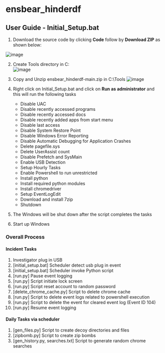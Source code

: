 # ensbear_hinderdf

## User Guide - Initial_Setup.bat

1. Download the source code by clicking **Code** follow by **Download ZIP** as shown below:

![image](https://user-images.githubusercontent.com/71330661/198842903-869599c2-c300-4d70-b0e7-c1310ea07a97.png)

2. Create Tools directory in C:\
![image](https://user-images.githubusercontent.com/71330661/198856645-d1dc5a2c-02b8-4772-9eac-c9a9449055c2.png)

3. Copy and Unzip ensbear_hinderdf-main.zip in C:\Tools
![image](https://user-images.githubusercontent.com/71330661/198856878-0d6651d2-310f-47de-9571-6ec86357070b.png)

4. Right click on Initial_Setup.bat and click on **Run as administrator** and this will run the following tasks
   - Disable UAC
   - Disable recently accessed programs
   - Disable recently accessed docs
   - Disable recently added apps from start menu
   - Disable last access
   - Disable System Restore Point
   - Disable Windows Error Reporting
   - Disable Automatic Debugging for Application Crashes
   - Delete pagefile.sys
   - Delete UserAssist count
   - Disable Prefetch and SysMain
   - Enable USB Detection
   - Setup Hourly Tasks
   - Enable Powershell to run unrestricted
   - Install python
   - Install required python modules
   - Install chromedriver
   - Setup EventLogEdit
   - Download and install 7zip
   - Shutdown

5. The Windows will be shut down after the script completes the tasks
6. Start up Windows

### Overall Process

#### Incident Tasks
1. Investigator plug in USB
2. [initial_setup.bat] Scheduler detect usb plug in event
3. [initial_setup.bat] Scheduler invoke Python script
4. [run.py] Pause event logging
5. [run.py] Script initiate lock screen
6. [run.py] Script reset account to random password
7. [delete_chrome_cache.py] Script to delete chrome cache
8. [run.py] Script to delete event logs related to powershell execution
9. [run.py] Script to delete the event for cleared event log (Event ID 104)
10. [run.py] Resume event logging

#### Daily Tasks via scheduler
1. [gen_files.py] Script to create decoy directories and files
2. [zipbomb.py] Script to create zip bombs
3. [gen_history.py, searches.txt] Script to generate random chrome searches


